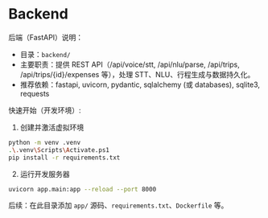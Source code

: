 # Backend

后端（FastAPI）说明：

- 目录：`backend/`
- 主要职责：提供 REST API（/api/voice/stt, /api/nlu/parse, /api/trips, /api/trips/{id}/expenses 等），处理 STT、NLU、行程生成与数据持久化。
- 推荐依赖：fastapi, uvicorn, pydantic, sqlalchemy (或 databases), sqlite3, requests

快速开始（开发环境）:

1. 创建并激活虚拟环境

```bash
python -m venv .venv
.\.venv\Scripts\Activate.ps1
pip install -r requirements.txt
```

2. 运行开发服务器

```bash
uvicorn app.main:app --reload --port 8000
```

后续：在此目录添加 `app/` 源码、`requirements.txt`、`Dockerfile` 等。